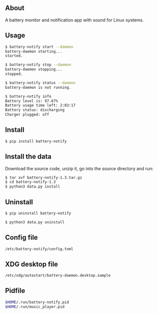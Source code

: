 ## About

A battery monitor and notification app with sound for Linux systems.

## Usage

```bash
$ battery-notify start --daemon
battery-daemon starting...
started.

$ battery-notify stop --daemon
battery-daemon stopping...
stopped.

$ battery-notify status --daemon
battery-daemon is not running.

$ battery-notify info
Battery level is: 97.67%
Battery usage time left: 2:03:17
Battery status: discharging
Charger plugged: off
```


## Install

```bash
$ pip install battery-notify
```

## Install the data

Download the source code, unzip it, go into the source directory and run:

```bash
$ tar xvf battery-notify-1.3.tar.gz
$ cd battery-notify-1.3
$ python3 data.py install
```

## Uninstall

```bash
$ pip uninstall battery-notify

$ python3 data.py uninstall 
```

## Config file

```bash
/etc/battery-notify/config.toml
```

## XDG desktop file

```bash
/etc/xdg/autostart/battery-daemon.desktop.sample
```

## Pidfile

```bash
$HOME/.run/battery-notify.pid
$HOME/.run/music_player.pid
```
